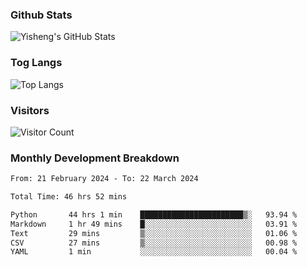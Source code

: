 ### Github Stats
![Yisheng's GitHub Stats](https://github-readme-stats-9qabuvhk1-gongyisheng.vercel.app/api?username=gongyisheng&count_private=true&show_icons=true)
### Tog Langs
![Top Langs](https://github-readme-stats-9qabuvhk1-gongyisheng.vercel.app/api/top-langs/?username=gongyisheng&layout=compact)
### Visitors
![Visitor Count](https://profile-counter.glitch.me/gongyisheng/count.svg)
### Monthly Development Breakdown
<!--START_SECTION:waka-->

```txt
From: 21 February 2024 - To: 22 March 2024

Total Time: 46 hrs 52 mins

Python       44 hrs 1 min    ███████████████████████▒░   93.94 %
Markdown     1 hr 49 mins    █░░░░░░░░░░░░░░░░░░░░░░░░   03.91 %
Text         29 mins         ▒░░░░░░░░░░░░░░░░░░░░░░░░   01.06 %
CSV          27 mins         ▒░░░░░░░░░░░░░░░░░░░░░░░░   00.98 %
YAML         1 min           ░░░░░░░░░░░░░░░░░░░░░░░░░   00.04 %
```

<!--END_SECTION:waka-->
